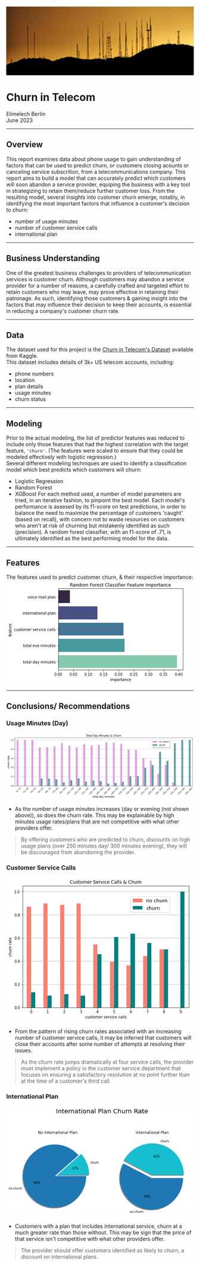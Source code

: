 ![image](https://github.com/terminalcoder/Churn-in-Telecom/blob/main/images/pexels-troy-squillaci-2525871_4.jpg)
# Churn in Telecom
Elimelech Berlin  
June 2023
***
## Overview
This report examines data about phone usage to gain understanding of factors that can be used to predict churn, or customers closing acounts or canceling service subscrition, from a telecommunications company. This report aims to build a model that can accurately predict which customers will soon abandon a service provider, equiping the business with a key tool in strategizing to retain them/reduce further customer loss. From the resulting model, several insights into customer churn emerge, notably, in identifying the most important factors that influence a customer's decision to churn:
* number of usage minutes
* number of customer service calls
* international plan
***
## Business Understanding
One of the greatest business challenges to providers of telecommunication services is customer churn. Although customers may abandon a service provider for a number of reasons, a carefully crafted and targeted effort to retain customers who may leave, may prove effective in retaining their patronage. As such, identifying those customers & gaining insight into the factors that may influence their decision to keep their accounts, is essential in reducing a company's customer churn rate. 
***
## Data
The dataset used for this project is the [Churn in Telecom's Dataset](https://www.kaggle.com/datasets/becksddf/churn-in-telecoms-dataset) available from Kaggle.  
This dataset includes details of 3k+ US telecom accounts, including:
* phone numbers
* location
* plan details
* usage minutes
* churn status
***
## Modeling
Prior to the actual modeling, the list of predictor features was reduced to include only those features that had the highest correlation with the target feature, `'churn'`. (The features were scaled to ensure that they could be modeled effectively with logistic regression.)  
Several different modeling techniques are used to identify a classification model which best predicts which customers will churn:
- Logistic Regression
- Random Forest
- XGBoost
For each method used, a number of model parameters are tried, in an iterative fashion, to pinpoint the best model.
Each model's performance is assesed by its f1-score on test predictions, in order to balance the need to maximize the percentage of customers 'caught' (based on recall), with concern not to waste resources on customers who aren't at risk of churning but mistakenly identified as such (precision).
A random forest classifier, with an f1-score of .71, is ultimately identified as the best performing model for the data.
***
## Features
The features used to predict customer churn, & their respective importance:
![image](https://github.com/terminalcoder/Churn-in-Telecom/blob/main/images/rf_model_feat_imp_hbar.png)
***
## Conclusions/ Recommendations
### Usage Minutes (Day)
![image](https://github.com/terminalcoder/Churn-in-Telecom/blob/main/images/day_min_churn_bar.png)
* As the number of usage minutes increases (day or evening (not shown above)), so does the churn rate. This may be explainable by high minutes usage rates/plans that are not competitive with what other providers offer.
> By offering customers who are predicted to churn, discounts on high usage plans (over 250 minutes day/ 300 minutes evening), they will be discouraged from abandoning the provider.

### Customer Service Calls
![image](https://github.com/terminalcoder/Churn-in-Telecom/blob/main/images/cscalls_churn_bar.png)
* From the pattern of rising churn rates associated with an increasing number of customer service calls, it may be inferred that customers will close their accounts after some number of attempts at resolving their issues.  
> As the churn rate jumps dramatically at four service calls, the provider must implement a policy in the customer service department that focuses on ensuring a satisfactory resolution at no point further than at the time of a customer's third call.


### International Plan
![images](https://github.com/terminalcoder/Churn-in-Telecom/blob/main/images/intl_churn_pie.png)
* Customers with a plan that includes international service, churn at a much greater rate than those without. This may be sign that the price of that service isn't competitive with what other providers offer.
> The provider should offer customers identified as likely to churn, a discount on international plans.
